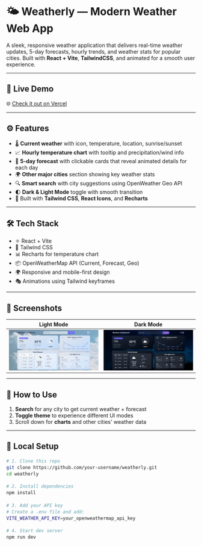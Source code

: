 # 🌤️ Weatherly — Modern Weather Web App

A sleek, responsive weather application that delivers real-time weather updates, 5-day forecasts, hourly trends, and weather stats for popular cities. Built with **React + Vite**, **TailwindCSS**, and animated for a smooth user experience.

---

## 🚀 Live Demo

🌐 [Check it out on Vercel](https://weatherly-lipakhis-projects.vercel.app/)

---

## ⚙️ Features

- 🌡️ **Current weather** with icon, temperature, location, sunrise/sunset
- 📈 **Hourly temperature chart** with tooltip and precipitation/wind info
- 📆 **5-day forecast** with clickable cards that reveal animated details for each day
- 🌍 **Other major cities** section showing key weather stats
- 🔍 **Smart search** with city suggestions using OpenWeather Geo API
- 🌓 **Dark & Light Mode** toggle with smooth transition
- 💅 Built with **Tailwind CSS**, **React Icons**, and **Recharts**

---

## 🛠️ Tech Stack

- ⚛️ React + Vite
- 🎨 Tailwind CSS
- 📊 Recharts for temperature chart
- 📦 OpenWeatherMap API (Current, Forecast, Geo)
- 🌍 Responsive and mobile-first design
- 🎭 Animations using Tailwind keyframes

---

## 📸 Screenshots

| Light Mode | Dark Mode |
|------------|-----------|
| ![Light Mode](./screenshots/light-ss.png) | ![Dark Mode](./screenshots/dark-ss.png) |


---

## 🧠 How to Use

1. **Search** for any city to get current weather + forecast
2. **Toggle theme** to experience different UI modes
3. Scroll down for **charts** and other cities' weather data

---

## 🧪 Local Setup

```bash
# 1. Clone this repo
git clone https://github.com/your-username/weatherly.git
cd weatherly

# 2. Install dependencies
npm install

# 3. Add your API key
# Create a .env file and add:
VITE_WEATHER_API_KEY=your_openweathermap_api_key

# 4. Start dev server
npm run dev
